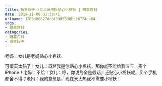 ```yaml
---
title: 搞笑段子->女儿是老妈贴心小棉袄 | 糗事百科
date: 2019-11-06 03:33:41
urlname: 1709d06027ddb739d5398bc26774cc84
tags: 
- 糗事百科
categories:
- 糗事百科
- 搞笑段子
---
```

老妈：女儿是老妈贴心小棉袄。

可惜天太热了！女儿：既然我是你贴心小棉袄，那你能不能给我五千，买个iPhone！老妈：不给！女儿：哼，你说的全是假话，还贴心小棉袄呢，买个手机都舍不得？老妈：我的意思是，现在天太热我不需要小棉袄！


